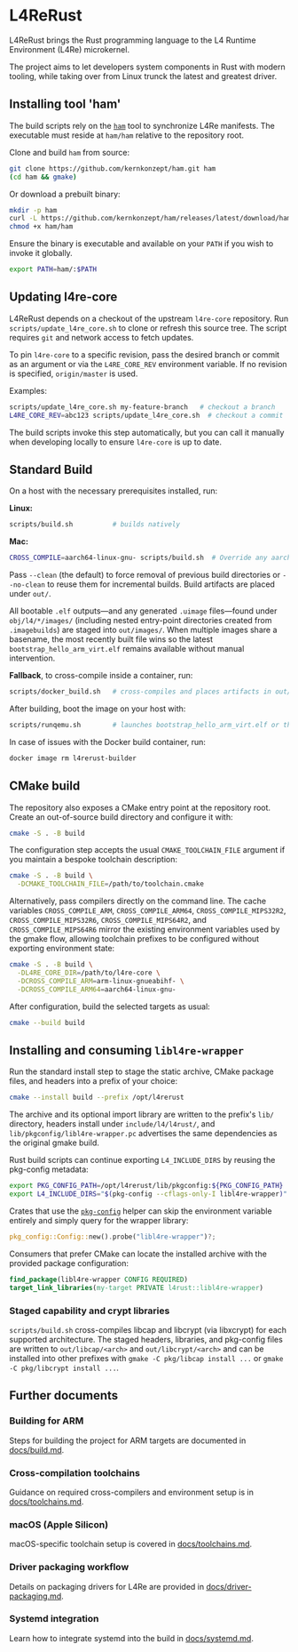 # L4ReRust

L4ReRust brings the Rust programming language to the L4 Runtime Environment (L4Re) microkernel.

The project aims to let developers system components in Rust with modern tooling, while taking over from Linux trunck the latest and greatest driver.

## Installing tool 'ham'

The build scripts rely on the [`ham`](https://github.com/kernkonzept/ham)
tool to synchronize L4Re manifests. The executable must reside at
`ham/ham` relative to the repository root.

Clone and build `ham` from source:

```bash
git clone https://github.com/kernkonzept/ham.git ham
(cd ham && gmake)
```

Or download a prebuilt binary:

```bash
mkdir -p ham
curl -L https://github.com/kernkonzept/ham/releases/latest/download/ham -o ham/ham
chmod +x ham/ham
```

Ensure the binary is executable and available on your `PATH` if you wish to
invoke it globally.

```bash
export PATH=ham/:$PATH
```

## Updating l4re-core

L4ReRust depends on a checkout of the upstream `l4re-core` repository. Run
`scripts/update_l4re_core.sh` to clone or refresh this source tree. The script
requires `git` and network access to fetch updates.

To pin `l4re-core` to a specific revision, pass the desired branch or commit as
an argument or via the `L4RE_CORE_REV` environment variable. If no revision is
specified, `origin/master` is used.

Examples:

```bash
scripts/update_l4re_core.sh my-feature-branch   # checkout a branch
L4RE_CORE_REV=abc123 scripts/update_l4re_core.sh  # checkout a commit
```

The build scripts invoke this step automatically, but you can call it manually
when developing locally to ensure `l4re-core` is up to date.

## Standard Build

On a host with the necessary prerequisites installed, run:

**Linux:**
```bash
scripts/build.sh          # builds natively
```

**Mac:**
```bash
CROSS_COMPILE=aarch64-linux-gnu- scripts/build.sh  # Override any aarch64-elf- default.
```

Pass `--clean` (the default) to force removal of previous build directories or
`--no-clean` to reuse them for incremental builds. Build artifacts are placed
under `out/`.

All bootable `.elf` outputs—and any generated `.uimage` files—found under
`obj/l4/*/images/` (including nested entry-point directories created from
`.imagebuilds`) are staged into `out/images/`. When multiple images share a
basename, the most recently built file wins so the latest
`bootstrap_hello_arm_virt.elf` remains available without manual intervention.

**Fallback**, to cross-compile inside a container, run:

```bash
scripts/docker_build.sh   # cross-compiles and places artifacts in out/
```

After building, boot the image on your host with:

```bash
scripts/runqemu.sh        # launches bootstrap_hello_arm_virt.elf or the newest .elf image
```

In case of issues with the Docker build container, run:

```bash
docker image rm l4rerust-builder
```

## CMake build

The repository also exposes a CMake entry point at the repository root. Create
an out-of-source build directory and configure it with:

```bash
cmake -S . -B build
```

The configuration step accepts the usual `CMAKE_TOOLCHAIN_FILE` argument if you
maintain a bespoke toolchain description:

```bash
cmake -S . -B build \
  -DCMAKE_TOOLCHAIN_FILE=/path/to/toolchain.cmake
```

Alternatively, pass compilers directly on the command line. The cache variables
`CROSS_COMPILE_ARM`, `CROSS_COMPILE_ARM64`, `CROSS_COMPILE_MIPS32R2`,
`CROSS_COMPILE_MIPS32R6`, `CROSS_COMPILE_MIPS64R2`, and `CROSS_COMPILE_MIPS64R6`
mirror the existing environment variables used by the gmake flow, allowing
toolchain prefixes to be configured without exporting environment state:

```bash
cmake -S . -B build \
  -DL4RE_CORE_DIR=/path/to/l4re-core \
  -DCROSS_COMPILE_ARM=arm-linux-gnueabihf- \
  -DCROSS_COMPILE_ARM64=aarch64-linux-gnu-
```

After configuration, build the selected targets as usual:

```bash
cmake --build build
```

## Installing and consuming `libl4re-wrapper`

Run the standard install step to stage the static archive, CMake package files,
and headers into a prefix of your choice:

```bash
cmake --install build --prefix /opt/l4rerust
```

The archive and its optional import library are written to the prefix's
`lib/` directory, headers install under `include/l4/l4rust/`, and
`lib/pkgconfig/libl4re-wrapper.pc` advertises the same dependencies as the
original gmake build.

Rust build scripts can continue exporting `L4_INCLUDE_DIRS` by reusing the
pkg-config metadata:

```bash
export PKG_CONFIG_PATH=/opt/l4rerust/lib/pkgconfig:${PKG_CONFIG_PATH}
export L4_INCLUDE_DIRS="$(pkg-config --cflags-only-I libl4re-wrapper)"
```

Crates that use the [`pkg-config`](https://crates.io/crates/pkg-config)
helper can skip the environment variable entirely and simply query for the
wrapper library:

```rust
pkg_config::Config::new().probe("libl4re-wrapper")?;
```

Consumers that prefer CMake can locate the installed archive with the provided
package configuration:

```cmake
find_package(libl4re-wrapper CONFIG REQUIRED)
target_link_libraries(my-target PRIVATE l4rust::libl4re-wrapper)
```

### Staged capability and crypt libraries

`scripts/build.sh` cross-compiles libcap and libcrypt (via libxcrypt) for each
supported architecture. The staged headers, libraries, and pkg-config files are
written to `out/libcap/<arch>` and `out/libcrypt/<arch>` and can be installed
into other prefixes with `gmake -C pkg/libcap install ...` or
`gmake -C pkg/libcrypt install ...`.

## Further documents

### Building for ARM
Steps for building the project for ARM targets are documented in [docs/build.md](docs/build.md).

### Cross-compilation toolchains
Guidance on required cross-compilers and environment setup is in [docs/toolchains.md](docs/toolchains.md).

### macOS (Apple Silicon)
macOS-specific toolchain setup is covered in [docs/toolchains.md](docs/toolchains.md).

### Driver packaging workflow
Details on packaging drivers for L4Re are provided in [docs/driver-packaging.md](docs/driver-packaging.md).

### Systemd integration
Learn how to integrate systemd into the build in [docs/systemd.md](docs/systemd.md).
